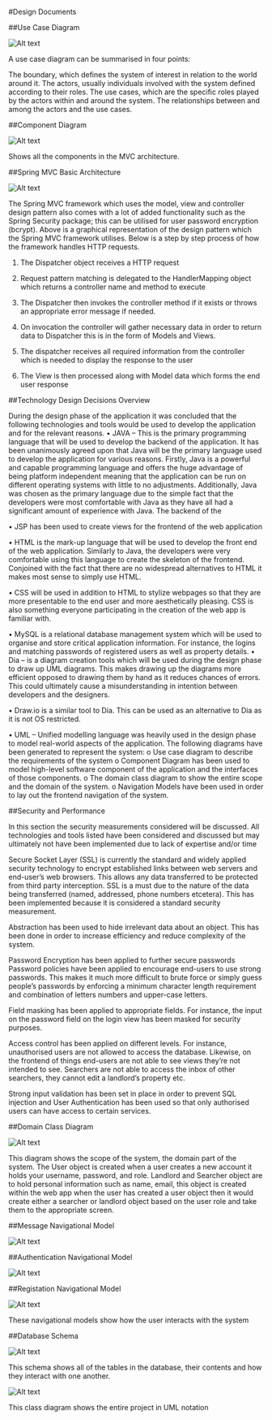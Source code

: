 #Design Documents

##Use Case Diagram

![Alt text](media/useCaseDiagram.jpg)

A use case diagram can be summarised in four points:

The boundary, which defines the system of interest in relation to the world around it.
The actors, usually individuals involved with the system defined according to their roles.
The use cases, which are the specific roles played by the actors within and around the system.
The relationships between and among the actors and the use cases.


##Component Diagram

![Alt text](media/componentDiagram.png)

Shows all the components in the MVC architecture.

##Spring MVC Basic Architecture

![Alt text](media/springmvc.png)

The Spring MVC framework which uses the model, view and controller design pattern also comes with a lot of added functionality such as the Spring Security package; 
this can be utilised for user password encryption (bcrypt).
Above is a graphical representation of the design pattern which the Spring MVC framework utilises. Below is a step by step process of how the framework handles HTTP requests.

1) The Dispatcher object receives a HTTP request

2) Request pattern matching is delegated to the HandlerMapping object which returns a controller name and method to execute

3) The Dispatcher then invokes the controller method if it exists or throws an appropriate error message if needed.

4) On invocation the controller will gather necessary data in order to return data to Dispatcher this is in the form of Models and Views.

5) The dispatcher receives all required information from the controller which is needed to display the response to the user

6) The View is then processed along with Model data which forms the end user response

##Technology Design Decisions Overview

During the design phase of the application it was concluded that the following technologies and tools would be used to develop the application and for the relevant reasons.
•	JAVA – This is the primary programming language that will be used to develop the backend of the application. It has been unanimously agreed upon that Java will be the primary language used to develop the application for various reasons. Firstly, Java is a powerful and capable programming language and offers the huge advantage of being platform independent meaning that the application can be run on different operating systems with little to no adjustments. Additionally, Java was chosen as the primary language due to the simple fact that the developers were most comfortable with Java as they have all had a significant amount of experience with Java. The backend of the 

•	JSP has been used to create views for the frontend of the web application

•	HTML is the mark-up language that will be used to develop the front end of the web application. Similarly to Java, the developers were very comfortable using this language to create the skeleton of the frontend. Conjoined with the fact that there are no widespread alternatives to HTML it makes most sense to simply use HTML. 

•	CSS will be used in addition to HTML to stylize webpages so that they are more presentable to the end user and more aesthetically pleasing. CSS is also something everyone participating in the creation of the web app is familiar with. 


•	MySQL is a relational database management system which will be used to organise and store critical application information. For instance, the logins and matching passwords of registered users as well as property details.
•	Dia – is a diagram creation tools which will be used during the design phase to draw up UML diagrams. This makes drawing up the diagrams more efficient opposed to drawing them by hand as it reduces chances of errors. This could ultimately cause a misunderstanding in intention between developers and the designers.

•	Draw.io is a similar tool to Dia. This can be used as an alternative to Dia as it is not OS restricted.

•	UML – Unified modelling language was heavily used in the design phase to model real-world aspects of the application. The following diagrams have been generated to represent the system:
o	Use case diagram to describe the requirements of the system
o	Component Diagram has been used to model high-level software component of the application and the interfaces of those components.
o	The domain class diagram to show the entire scope and the domain of the system.
o	Navigation Models have been used in order to lay out the frontend navigation of the system.


##Security and Performance

In this section the security measurements considered will be discussed. All technologies and tools listed have been considered and discussed but may ultimately not have been implemented due to lack of expertise and/or time

Secure Socket Layer (SSL) is currently the standard and widely applied security technology to encrypt established links between web servers and end-user’s web browsers.  This allows any data transferred to be protected from third party interception. SSL is a must due to the nature of the data being transferred (named, addressed, phone numbers etcetera). This has been implemented because it is considered a standard security measurement.

Abstraction has been used to hide irrelevant data about an object. This has been done in order to increase efficiency and reduce complexity of the system. 

Password Encryption has been applied to further secure passwords
Password policies have been applied to encourage end-users to use strong passwords. This makes it much more difficult to brute force or simply guess people’s passwords by enforcing a minimum character length requirement and combination of letters numbers and upper-case letters. 

Field masking has been applied to appropriate fields. For instance, the input on the password field on the login view has been masked for security purposes.

Access control has been applied on different levels. For instance, unauthorised users are not allowed to access the database. Likewise, on the frontend of things end-users are not able to see views they’re not intended to see. Searchers are not able to access the inbox of other searchers, they cannot edit a landlord’s property etc. 

Strong input validation has been set in place in order to prevent SQL injection and 
User Authentication has been used so that only authorised users can have access to certain services.


##Domain Class Diagram

![Alt text](media/domainclassdiagram.png)

This diagram shows the scope of the system, the domain part of the system. The User object is created when a user creates a new account 
it holds your username, password, and role. Landlord and Searcher object are to hold personal information such as name, email, this object 
is created within the web app when the user has created a user object then it would create either a searcher or landlord object based on 
the user role and take them to the appropriate screen. 

##Message Navigational Model

![Alt text](media/messageNavModel-1.png)

##Authentication Navigational Model

![Alt text](media/navigationa-diagram-authController-1.png)

##Registation Navigational Model

![Alt text](media/registrationNavModel.png)

These navigational models show how the user interacts with the system

##Database Schema

![Alt text](media/schema.png)

This schema shows all of the tables in the database, their contents and how they interact with one another. 

![Alt text](media/classdiagram.png)

This class diagram shows the entire project in UML notation 


